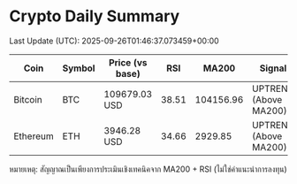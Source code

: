 # Crypto Daily Summary

Last Update (UTC): 2025-09-26T01:46:37.073459+00:00

| Coin | Symbol | Price (vs base) | RSI | MA200 | Signal |
|------|--------|------------------|-----|-------|--------|
| Bitcoin | BTC | 109679.03 USD | 38.51 | 104156.96 | UPTREND (Above MA200) |
| Ethereum | ETH | 3946.28 USD | 34.66 | 2929.85 | UPTREND (Above MA200) |

หมายเหตุ: สัญญาณเป็นเพียงการประเมินเชิงเทคนิคจาก MA200 + RSI (ไม่ใช่คำแนะนำการลงทุน)